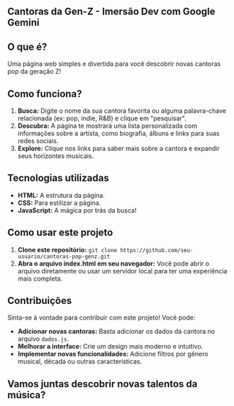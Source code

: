 ## Cantoras da Gen-Z  -  Imersão Dev com Google Gemini

## O que é?
Uma página web simples e divertida para você descobrir novas cantoras pop da geração Z! 

## Como funciona?
1. **Busca:** Digite o nome da sua cantora favorita ou alguma palavra-chave relacionada (ex: pop, indie, R&B) e clique em "pesquisar".
2. **Descubra:** A página te mostrará uma lista personalizada com informações sobre a artista, como biografia, álbuns e links para suas redes sociais.
3. **Explore:** Clique nos links para saber mais sobre a cantora e expandir seus horizontes musicais.

## Tecnologias utilizadas
* **HTML:** A estrutura da página.
* **CSS:** Para estilizar a página.
* **JavaScript:** A mágica por trás da busca!

## Como usar este projeto
1. **Clone este repositório:** `git clone https://github.com/seu-usuario/cantoras-pop-genz.git`
2. **Abra o arquivo index.html em seu navegador:** Você pode abrir o arquivo diretamente ou usar um servidor local para ter uma experiência mais completa.

## Contribuições
Sinta-se à vontade para contribuir com este projeto! Você pode:
* **Adicionar novas cantoras:** Basta adicionar os dados da cantora no arquivo `dados.js`.
* **Melhorar a interface:** Crie um design mais moderno e intuitivo.
* **Implementar novas funcionalidades:** Adicione filtros por gênero musical, década ou outras características.

## Vamos juntas descobrir novas talentos da música? 
